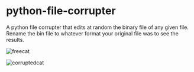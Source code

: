 # python-file-corrupter
A python file corrupter that edits at random the binary file of any given file.
Rename the bin file to whatever format your original file was to see the results.

![freecat](https://github.com/user-attachments/assets/0e103aed-8e98-4a09-80bb-a627e7257345)

![corruptedcat](https://github.com/user-attachments/assets/d77ec251-e66b-4815-8ce2-d16829903dc7)

